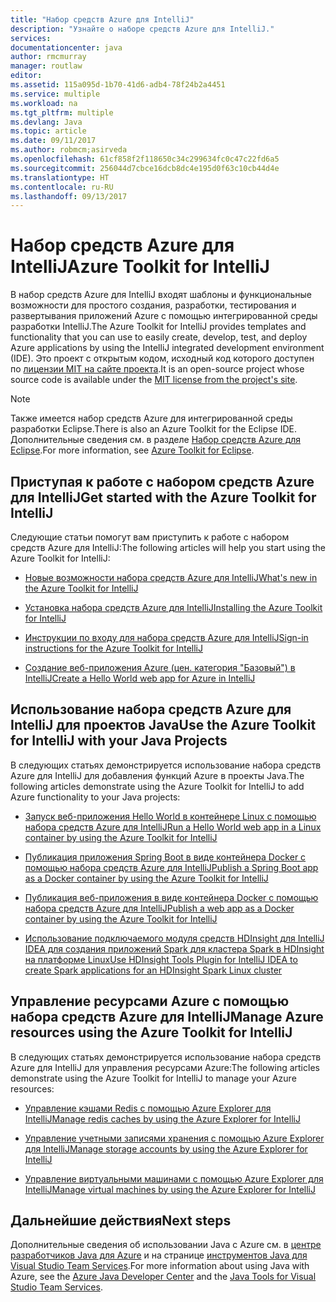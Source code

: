 ```yaml
---
title: "Набор средств Azure для IntelliJ"
description: "Узнайте о наборе средств Azure для IntelliJ."
services: 
documentationcenter: java
author: rmcmurray
manager: routlaw
editor: 
ms.assetid: 115a095d-1b70-41d6-adb4-78f24b2a4451
ms.service: multiple
ms.workload: na
ms.tgt_pltfrm: multiple
ms.devlang: Java
ms.topic: article
ms.date: 09/11/2017
ms.author: robmcm;asirveda
ms.openlocfilehash: 61cf858f2f118650c34c299634fc0c47c22fd6a5
ms.sourcegitcommit: 256044d7cbce16dcb8dc4e195d0f63c10cb44d4e
ms.translationtype: HT
ms.contentlocale: ru-RU
ms.lasthandoff: 09/13/2017
---
```

# <a name="azure-toolkit-for-intellij"></a><span data-ttu-id="8e6dc-103">Набор средств Azure для IntelliJ</span><span class="sxs-lookup"><span data-stu-id="8e6dc-103">Azure Toolkit for IntelliJ</span></span>
<span data-ttu-id="8e6dc-104">В набор средств Azure для IntelliJ входят шаблоны и функциональные возможности для простого создания, разработки, тестирования и развертывания приложений Azure с помощью интегрированной среды разработки IntelliJ.</span><span class="sxs-lookup"><span data-stu-id="8e6dc-104">The Azure Toolkit for IntelliJ provides templates and functionality that you can use to easily create, develop, test, and deploy Azure applications by using the IntelliJ integrated development environment (IDE).</span></span> <span data-ttu-id="8e6dc-105">Это проект с открытым кодом, исходный код которого доступен по [лицензии MIT на сайте проекта](https://github.com/microsoft/azure-tools-for-java).</span><span class="sxs-lookup"><span data-stu-id="8e6dc-105">It is an open-source project whose source code is available under the [MIT license from the project's site](https://github.com/microsoft/azure-tools-for-java).</span></span>

> [!NOTE]
> <span data-ttu-id="8e6dc-106">Также имеется набор средств Azure для интегрированной среды разработки Eclipse.</span><span class="sxs-lookup"><span data-stu-id="8e6dc-106">There is also an Azure Toolkit for the Eclipse IDE.</span></span> <span data-ttu-id="8e6dc-107">Дополнительные сведения см. в разделе [Набор средств Azure для Eclipse](../eclipse/azure-toolkit-for-eclipse.md).</span><span class="sxs-lookup"><span data-stu-id="8e6dc-107">For more information, see [Azure Toolkit for Eclipse](../eclipse/azure-toolkit-for-eclipse.md).</span></span>
> 
> 

## <a name="get-started-with-the-azure-toolkit-for-intellij"></a><span data-ttu-id="8e6dc-108">Приступая к работе с набором средств Azure для IntelliJ</span><span class="sxs-lookup"><span data-stu-id="8e6dc-108">Get started with the Azure Toolkit for IntelliJ</span></span>
<span data-ttu-id="8e6dc-109">Следующие статьи помогут вам приступить к работе с набором средств Azure для IntelliJ:</span><span class="sxs-lookup"><span data-stu-id="8e6dc-109">The following articles will help you start using the Azure Toolkit for IntelliJ:</span></span>

* [<span data-ttu-id="8e6dc-110">Новые возможности набора средств Azure для IntelliJ</span><span class="sxs-lookup"><span data-stu-id="8e6dc-110">What's new in the Azure Toolkit for IntelliJ</span></span>](azure-toolkit-for-intellij-whats-new.md)

* [<span data-ttu-id="8e6dc-111">Установка набора средств Azure для IntelliJ</span><span class="sxs-lookup"><span data-stu-id="8e6dc-111">Installing the Azure Toolkit for IntelliJ</span></span>](azure-toolkit-for-intellij-installation.md)

* [<span data-ttu-id="8e6dc-112">Инструкции по входу для набора средств Azure для IntelliJ</span><span class="sxs-lookup"><span data-stu-id="8e6dc-112">Sign-in instructions for the Azure Toolkit for IntelliJ</span></span>](azure-toolkit-for-intellij-sign-in-instructions.md)

* [<span data-ttu-id="8e6dc-113">Создание веб-приложения Azure (цен. категория "Базовый") в IntelliJ</span><span class="sxs-lookup"><span data-stu-id="8e6dc-113">Create a Hello World web app for Azure in IntelliJ</span></span>](/azure/app-service-web/app-service-web-intellij-create-hello-world-web-app)

## <a name="use-the-azure-toolkit-for-intellij-with-your-java-projects"></a><span data-ttu-id="8e6dc-114">Использование набора средств Azure для IntelliJ для проектов Java</span><span class="sxs-lookup"><span data-stu-id="8e6dc-114">Use the Azure Toolkit for IntelliJ with your Java Projects</span></span>
<span data-ttu-id="8e6dc-115">В следующих статьях демонстрируется использование набора средств Azure для IntelliJ для добавления функций Azure в проекты Java.</span><span class="sxs-lookup"><span data-stu-id="8e6dc-115">The following articles demonstrate using the Azure Toolkit for IntelliJ to add Azure functionality to your Java projects:</span></span>

* [<span data-ttu-id="8e6dc-116">Запуск веб-приложения Hello World в контейнере Linux с помощью набора средств Azure для IntelliJ</span><span class="sxs-lookup"><span data-stu-id="8e6dc-116">Run a Hello World web app in a Linux container by using the Azure Toolkit for IntelliJ</span></span>](azure-toolkit-for-intellij-hello-world-web-app-linux.md)

* [<span data-ttu-id="8e6dc-117">Публикация приложения Spring Boot в виде контейнера Docker с помощью набора средств Azure для IntelliJ</span><span class="sxs-lookup"><span data-stu-id="8e6dc-117">Publish a Spring Boot app as a Docker container by using the Azure Toolkit for IntelliJ</span></span>](azure-toolkit-for-intellij-publish-spring-boot-docker-app.md)

* [<span data-ttu-id="8e6dc-118">Публикация веб-приложения в виде контейнера Docker с помощью набора средств Azure для IntelliJ</span><span class="sxs-lookup"><span data-stu-id="8e6dc-118">Publish a web app as a Docker container by using the Azure Toolkit for IntelliJ</span></span>](azure-toolkit-for-intellij-publish-as-docker-container.md)

* [<span data-ttu-id="8e6dc-119">Использование подключаемого модуля средств HDInsight для IntelliJ IDEA для создания приложений Spark для кластера Spark в HDInsight на платформе Linux</span><span class="sxs-lookup"><span data-stu-id="8e6dc-119">Use HDInsight Tools Plugin for IntelliJ IDEA to create Spark applications for an HDInsight Spark Linux cluster</span></span>](/azure/hdinsight/hdinsight-apache-spark-intellij-tool-plugin)

## <a name="manage-azure-resources-using-the-azure-toolkit-for-intellij"></a><span data-ttu-id="8e6dc-120">Управление ресурсами Azure с помощью набора средств Azure для IntelliJ</span><span class="sxs-lookup"><span data-stu-id="8e6dc-120">Manage Azure resources using the Azure Toolkit for IntelliJ</span></span>
<span data-ttu-id="8e6dc-121">В следующих статьях демонстрируется использование набора средств Azure для IntelliJ для управления ресурсами Azure:</span><span class="sxs-lookup"><span data-stu-id="8e6dc-121">The following articles demonstrate using the Azure Toolkit for IntelliJ to manage your Azure resources:</span></span>

* [<span data-ttu-id="8e6dc-122">Управление кэшами Redis с помощью Azure Explorer для IntelliJ</span><span class="sxs-lookup"><span data-stu-id="8e6dc-122">Manage redis caches by using the Azure Explorer for IntelliJ</span></span>](azure-toolkit-for-intellij-managing-redis-caches-using-azure-explorer.md)

* [<span data-ttu-id="8e6dc-123">Управление учетными записями хранения с помощью Azure Explorer для IntelliJ</span><span class="sxs-lookup"><span data-stu-id="8e6dc-123">Manage storage accounts by using the Azure Explorer for IntelliJ</span></span>](azure-toolkit-for-intellij-managing-virtual-machines-using-azure-explorer.md)

* [<span data-ttu-id="8e6dc-124">Управление виртуальными машинами с помощью Azure Explorer для IntelliJ</span><span class="sxs-lookup"><span data-stu-id="8e6dc-124">Manage virtual machines by using the Azure Explorer for IntelliJ</span></span>](azure-toolkit-for-intellij-managing-storage-accounts-using-azure-explorer.md)

## <a name="next-steps"></a><span data-ttu-id="8e6dc-125">Дальнейшие действия</span><span class="sxs-lookup"><span data-stu-id="8e6dc-125">Next steps</span></span>

<span data-ttu-id="8e6dc-126">Дополнительные сведения об использовании Java с Azure см. в [центре разработчиков Java для Azure](https://azure.microsoft.com/develop/java/) и на странице [инструментов Java для Visual Studio Team Services](https://java.visualstudio.com/).</span><span class="sxs-lookup"><span data-stu-id="8e6dc-126">For more information about using Java with Azure, see the [Azure Java Developer Center](https://azure.microsoft.com/develop/java/) and the [Java Tools for Visual Studio Team Services](https://java.visualstudio.com/).</span></span>

<!-- [!INCLUDE [azure-toolkit-additional-resources](../includes/azure-toolkit-additional-resources.md)] -->

<!-- URL List -->

[Azure Java Developer Center]: https://azure.microsoft.com/develop/java/
[Java Tools for Visual Studio Team Services]: https://java.visualstudio.com/

<!-- Temporarily Deprecated URLs -->

<!-- [Debug a Java Web App on Azure in IntelliJ]: ./app-service-web/app-service-web-debug-java-web-app-in-intellij.md -->
